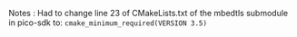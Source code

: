 



Notes :
Had to change line 23 of CMakeLists.txt of the mbedtls submodule in pico-sdk to: `cmake_minimum_required(VERSION 3.5)`